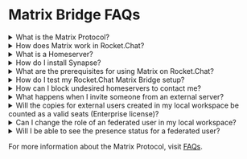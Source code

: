 # Matrix Bridge FAQs



<details>

<summary>What is the Matrix Protocol?</summary>

[Matrix](https://matrix.org/) is an open standard for interoperable, decentralized, real-time communication over IP.

</details>

<details>

<summary>How does Matrix work in Rocket.Chat?</summary>

Rocket.Chat aims to enable seamless communication and collaboration across platforms, empowering individuals and organizations to connect on their terms and fluently share information with other platforms.

</details>

<details>

<summary>What is a Homeserver?</summary>

It's an implementation of the Matrix spec, there are some existing homeservers. The most famous are [Synapse ](https://github.com/matrix-org/synapse)and [Dendrite](https://github.com/matrix-org/dendrite).

</details>

<details>

<summary>How do I install Synapse?</summary>

* Installing [Synapse](https://matrix.org/docs/guides/installing-synapse).
* Configuring [federation](https://matrix-org.github.io/synapse/latest/federate.html).

</details>

<details>

<summary>What are the prerequisites for using Matrix on Rocket.Chat?</summary>

See how to [install and configure](matrix-admin-guide/matrix-homeserver-setup/) Rocket.Chat Matrix Bridge integration.

</details>

<details>

<summary>How do I test my Rocket.Chat Matrix Bridge setup?</summary>

See how to [test ](matrix-admin-guide/matrix-homeserver-setup/#testing-your-setup)your setup.

</details>

<details>

<summary>How can I block undesired homeservers to contact me?</summary>

See [how to create allow/block lists](matrix-admin-guide/matrix-homeserver-setup/matrix-allow-block-list.md) in your Matrix homeserver configuration.

</details>

<details>

<summary>What happens when I invite someone from an external server?</summary>

Whenever you invite someone to chat with you either through public, private, or DM rooms, a copy for that external user will be created in your local workspace. And a copy for your user will be created in the external (inviter) server as well. From there, every message is stored on both sides.

</details>

<details>

<summary>Will the copies for external users created in my local workspace be counted as a valid seats (Enterprise license)?</summary>

No, all the copies being created to support the Matrix Bridge feature will NOT be counted as valid seats. Only users you create in your local workspace are counted as valid seats.

</details>

<details>

<summary>Can I change the role of an federated user in my local workspace?</summary>

No, all the external users created in your local workspace will be created as a User (user role) and without an email and password, which means they cannot log in directly to your workspace. The only way for them to communicate with your local workspace is through the open channel you have with them.

</details>

<details>

<summary>Will I be able to see the presence status for a federated user?</summary>

Unfortunately, not at this point. When it comes to presence status, the support from Bridges is very unstable, and due to that, we don't support it yet.

</details>

For more information about the Matrix Protocol, visit [FAQs](https://matrix.org/faq/).
